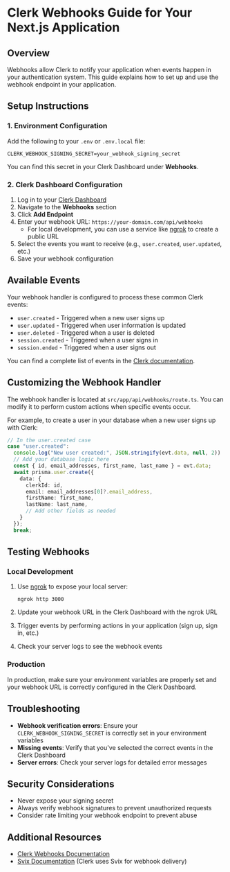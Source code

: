 # Clerk Webhooks Guide for Your Next.js Application

## Overview

Webhooks allow Clerk to notify your application when events happen in your authentication system. This guide explains how to set up and use the webhook endpoint in your application.

## Setup Instructions

### 1. Environment Configuration

Add the following to your `.env` or `.env.local` file:

```
CLERK_WEBHOOK_SIGNING_SECRET=your_webhook_signing_secret
```

You can find this secret in your Clerk Dashboard under **Webhooks**.

### 2. Clerk Dashboard Configuration

1. Log in to your [Clerk Dashboard](https://dashboard.clerk.dev/)
2. Navigate to the **Webhooks** section
3. Click **Add Endpoint**
4. Enter your webhook URL: `https://your-domain.com/api/webhooks`
   - For local development, you can use a service like [ngrok](https://ngrok.com/) to create a public URL
5. Select the events you want to receive (e.g., `user.created`, `user.updated`, etc.)
6. Save your webhook configuration

## Available Events

Your webhook handler is configured to process these common Clerk events:

- `user.created` - Triggered when a new user signs up
- `user.updated` - Triggered when user information is updated
- `user.deleted` - Triggered when a user is deleted
- `session.created` - Triggered when a user signs in
- `session.ended` - Triggered when a user signs out

You can find a complete list of events in the [Clerk documentation](https://clerk.com/docs/reference/webhooks/overview).

## Customizing the Webhook Handler

The webhook handler is located at `src/app/api/webhooks/route.ts`. You can modify it to perform custom actions when specific events occur.

For example, to create a user in your database when a new user signs up with Clerk:

```typescript
// In the user.created case
case "user.created":
  console.log("New user created:", JSON.stringify(evt.data, null, 2))
  // Add your database logic here
  const { id, email_addresses, first_name, last_name } = evt.data;
  await prisma.user.create({
    data: {
      clerkId: id,
      email: email_addresses[0]?.email_address,
      firstName: first_name,
      lastName: last_name,
      // Add other fields as needed
    }
  });
  break;
```

## Testing Webhooks

### Local Development

1. Use [ngrok](https://ngrok.com/) to expose your local server:

   ```
   ngrok http 3000
   ```

2. Update your webhook URL in the Clerk Dashboard with the ngrok URL

3. Trigger events by performing actions in your application (sign up, sign in, etc.)

4. Check your server logs to see the webhook events

### Production

In production, make sure your environment variables are properly set and your webhook URL is correctly configured in the Clerk Dashboard.

## Troubleshooting

- **Webhook verification errors**: Ensure your `CLERK_WEBHOOK_SIGNING_SECRET` is correctly set in your environment variables
- **Missing events**: Verify that you've selected the correct events in the Clerk Dashboard
- **Server errors**: Check your server logs for detailed error messages

## Security Considerations

- Never expose your signing secret
- Always verify webhook signatures to prevent unauthorized requests
- Consider rate limiting your webhook endpoint to prevent abuse

## Additional Resources

- [Clerk Webhooks Documentation](https://clerk.com/docs/reference/webhooks/overview)
- [Svix Documentation](https://docs.svix.com/) (Clerk uses Svix for webhook delivery)
